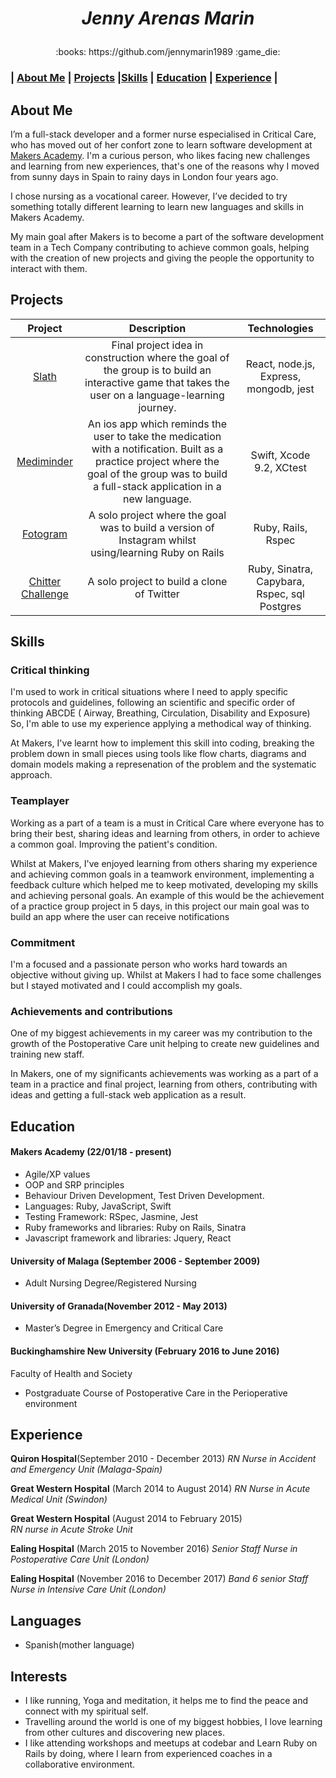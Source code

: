
# <p align="center">  *Jenny Arenas Marin*  </p>
<p align="center">:books: https://github.com/jennymarin1989 :game_die:



### | [About Me](#about-Me) | [Projects](#projects) |[Skills](#skills) | [Education](#education) | [Experience](#experience) |



## About Me


I’m a full-stack developer and a former nurse especialised in Critical Care, who has moved out of her confort zone to learn software development at [Makers Academy](https://www.makersacademy.com/). I'm a curious person, who likes facing new challenges and learning from new experiences, that's one of the reasons why I moved from sunny days in Spain to rainy days in London four years ago.

I chose nursing as a vocational career. However, I’ve decided to try something totally different learning to learn new languages and skills in Makers Academy. 

My main goal after Makers is to become a part of  the software development team in a Tech Company contributing to achieve common goals, helping with the creation of new projects and giving the people the opportunity to interact with them.


## Projects


|  Project  |      Description    |  Technologies |
| :---------: | :-----------------: | :-----------: |
|  [Slath](https://github.com/jennymarin1989/Slath.git) | Final project idea in construction where the goal of the group is to build an interactive game that takes the user on a language-learning journey. | React, node.js, Express, mongodb, jest |
|  [Mediminder](https://github.com/jennymarin1989/mediminder.git) | An ios app which reminds the user to take the medication with a notification. Built as a practice project where the goal of the group was to build a full-stack application in a new language.  | Swift, Xcode 9.2, XCtest |
|   [Fotogram](https://github.com/jennymarin1989/instagram-challenge.git)  | A solo project where the goal was to build a version of Instagram whilst using/learning Ruby on Rails | Ruby, Rails, Rspec|
| [Chitter Challenge](https://github.com/jennymarin1989/chitter-challenge.git) | A solo project to build a clone of Twitter | Ruby, Sinatra, Capybara, Rspec, sql Postgres |


## Skills


### Critical thinking

I'm used to work in critical situations where I need to apply specific protocols and guidelines, following an scientific and specific order of thinking  ABCDE ( Airway, Breathing, Circulation, Disability and Exposure) So, I'm able to use my experience  applying a methodical way of thinking. 

At Makers, I've learnt how to implement this skill into coding, breaking the problem down in small pieces using tools like flow charts,  diagrams and  domain models making a represenation of the problem and the systematic approach.


### Teamplayer

Working as a part of a team is a must in Critical Care where everyone has to bring their best, sharing ideas and learning from others, in order to achieve a common goal. Improving the patient's condition.

Whilst at Makers, I've enjoyed learning from others sharing my experience and achieving common goals in a teamwork environment, implementing a feedback culture which helped me to keep motivated, developing my skills and achieving personal goals. An example of this would be the achievement of a practice group project in 5 days, in this project our main goal was to build an app where the user can receive notifications 


### Commitment

I'm a focused and a passionate person who works hard towards an objective without giving up.
Whilst at Makers I had to face some challenges but I stayed motivated and I could accomplish my goals.


### Achievements and contributions

One of my biggest achievements in my career was my contribution to the growth of the Postoperative Care unit helping to create new guidelines and training new staff.

In Makers, one of my significants achievements was  working as a part of a team in a practice and final project, learning from others, contributing with ideas and getting a full-stack web application as a result.



## Education


#### Makers Academy (22/01/18 - present)

- Agile/XP values
- OOP and SRP principles
- Behaviour Driven Development, Test Driven Development.
- Languages: Ruby, JavaScript, Swift
- Testing Framework: RSpec, Jasmine, Jest
- Ruby frameworks and libraries: Ruby on Rails, Sinatra
- Javascript framework and libraries: Jquery, React


#### University of Malaga (September 2006 - September 2009)
- Adult Nursing Degree/Registered Nursing

#### University of Granada(November 2012 - May 2013)
- Master’s Degree in Emergency and Critical Care

#### Buckinghamshire New University (February 2016 to June 2016)
Faculty of Health and Society
- Postgraduate Course of Postoperative Care in the Perioperative environment	


## Experience


**Quiron Hospital**(September 2010 - December 2013)
*RN Nurse in Accident and Emergency Unit (Malaga-Spain)*

**Great Western Hospital** (March 2014 to August 2014)
*RN Nurse in Acute Medical Unit (Swindon)*

**Great Western Hospital** (August 2014 to February 2015)   
*RN nurse in Acute Stroke Unit*  

**Ealing Hospital** (March 2015 to November 2016)
*Senior Staff Nurse in Postoperative Care Unit (London)*

**Ealing Hospital** (November 2016 to December 2017)
*Band 6 senior Staff Nurse in Intensive Care Unit (London)*

## Languages

- Spanish(mother language)


## Interests

- I like running, Yoga and meditation, it helps me to find the peace and connect with my spiritual self.
- Travelling around the world is one of my biggest hobbies, I love learning from other cultures and discovering new places.
- I like attending workshops and meetups at codebar and Learn Ruby on Rails by doing, where I learn from experienced coaches in a collaborative environment.





